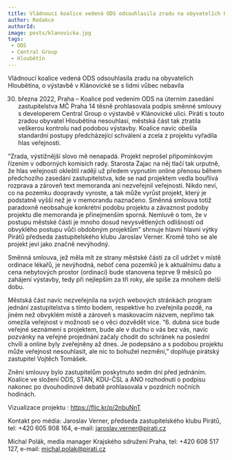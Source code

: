 ```yaml
---
title: Vládnoucí koalice vedená ODS odsouhlasila zradu na obyvatelích Hloubětína, o výstavbě v Klánovické se s lidmi vůbec nebavila
author: Redakce
authorId: 
image: posts/klanovicka.jpg
tags: 
 - ODS
 - Central Group
 - Hloubětín
---
```


Vládnoucí koalice vedená ODS odsouhlasila zradu na obyvatelích Hloubětína, o výstavbě v Klánovické se s lidmi vůbec nebavila

30. března 2022, Praha – Koalice pod vedením ODS na úterním zasedání zastupitelstva MČ Praha 14 těsně prohlasovala podpis směnné smlouvy s developerem Central Group o výstavbě v Klánovické ulici. Piráti s touto zradou obyvatel Hloubětína nesouhlasí, městská část tak ztratila veškerou kontrolu nad podobou výstavby. Koalice navíc obešla standardní postupy předcházející schválení a zcela z projektu vyřadila hlas veřejnosti. 

“Zrada, výstižnější slovo mě nenapadá. Projekt neprošel připomínkovým řízením v odborných komisích rady. Starosta Zajac na něj tlačí tak urputně, že hlas veřejnosti okleštil raději už předem vypnutím online přenosu během předchozího zasedání zastupitelstva, kde se nad projektem vedla bouřlivá rozprava a zároveň text memoranda ani nezveřejnil veřejnosti. Nikdo neví, co na pozemku doopravdy vyroste, a tak může vyrůst projekt, který je podstatně vyšší než je v memorandu naznačeno. Směnná smlouva totiž paradoxně neobsahuje konkrétní podobu projektu a závaznost podoby projektu dle memoranda je přinejmenším sporná. Nemluvě o tom, že v postupu městské části je mnoho dosud nevysvětlených odlišností od obvyklého postupu vůči obdobným projektům” shrnuje hlavní hlavní výtky Pirátů předseda zastupitelského klubu Jaroslav Verner. Kromě toho se ale projekt jeví jako značně nevýhodný. 

Směnná smlouva, jež měla mít ze strany městské části za cíl udržet v místě ordinace lékařů, je nevýhodná, neboť cena pozemků je k aktuálnímu datu a cena nebytových prostor (ordinací) bude stanovena teprve 9 měsíců po zahájení výstavby, tedy při nejlepším za tři roky, ale spíše za mnohem delší dobu.

Městská část navíc nezveřejnila na svých webových stránkách program jednání zastupitelstva s tímto bodem, respektive ho zveřejnila pozdě, na jiném než obvyklém místě a zároveň s maskovacím názvem, nepřímo tak omezila veřejnost v možnosti se o věci dozvědět více. “6. dubna sice bude veřejné seznámení s projektem, bude ale v duchu o vás bez vás, navíc pozvánky na veřejné projednání začaly chodit do schránek na poslední chvíli a online byly zveřejněny až dnes. Je podepsáno a  s podobou projektu může veřejnost nesouhlasit, ale nic to bohužel nezmění,” doplňuje pirátský zastupitel Vojtěch Tomášek.

Znění smlouvy bylo zastupitelům poskytnuto sedm dní před jednáním. Koalice ve složení ODS, STAN, KDU-ČSL a ANO rozhodnutí o podpisu nakonec po dvouhodinové debatě prohlasovala v pozdních nočních hodinách. 

Vizualizace projektu : https://flic.kr/p/2nbuNnT

Kontakt pro média:
Jaroslav Verner, předseda zastupitelského klubu Pirátů, tel: +420 605 908 164, e-mail: jaroslav.verner@pirati.cz 

Michal Polák, media manager Krajského sdružení Praha, tel: +420 608 517 127, e-mail: michal.polak@pirati.cz



